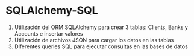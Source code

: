 # SQLAlchemy-SQL

1) Utilización del ORM SQLAlchemy para crear 3 tablas: Clients, Banks y Accounts e insertar valores
2) Utilización de archivos JSON para cargar los datos en las tablas
3) Diferentes queries SQL para ejecutar consultas en las bases de datos
